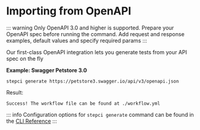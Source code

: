 # Importing from OpenAPI

::: warning
Only OpenAPI 3.0 and higher is supported. Prepare your OpenAPI spec before running the command. Add request and response examples, default values and specify required params
:::

Our first-class OpenAPI integration lets you generate tests from your API spec on the fly

**Example: Swagger Petstore 3.0**

```
stepci generate https://petstore3.swagger.io/api/v3/openapi.json
```

Result:

```
Success! The workflow file can be found at ./workflow.yml
```

::: info
Configuration options for `stepci generate` command can be found in the [CLI Reference](/reference/cli#stepci-generate-spec-path)
:::
